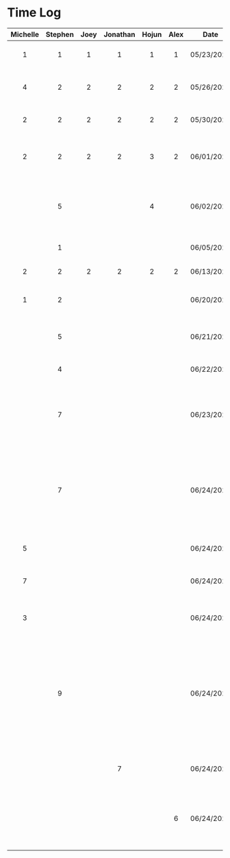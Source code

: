 # Time Log
|Michelle|Stephen|Joey |Jonathan|Hojun|Alex |Date |Task|
|:------:|:-----:|:---:|:------:|:---:|:---:|:---:|:---|
|1       |1      |1    |1       |1    |1    |05/23/2023|Meeting to discuss project ideas|
|4       |2      |2    |2       |2    |2    |05/26/2023|Worked on project proposal presentation|
|2       |2      |2    |2       |2    |2    |05/30/2023|Meeting to discuss new project ideas|
|2       |2      |2    |2       |3    |2    |06/01/2023|Worked on project proposal document and mockups|
|        |5      |     |        |4    |     |06/02/2023|Worked on mockups and finalized project proposal document|
|        |1      |     |        |     |     |06/05/2023|Created new android studio project|
|2       |2      |2    |2       |2    |2    |06/13/2023|Worked on deliverable 2|
|1       |2      |     |        |     |     |06/20/2023|Reorganized and cleaned up project files|
|        |5      |     |        |     |     |06/21/2023|Created expenses page activity UI|
|        |4      |     |        |     |     |06/22/2023|Created new expense page activity UI|
|        |7      |     |        |     |     |06/23/2023|Connected firebase, added expense page functionality, refactored code|
|        |7      |     |        |     |     |06/24/2023|Created register page, added login and register authentication functionality, changed activities to fragments for navigation|
|5        |       |     |       |     |     |06/24/2023|Created login page and home page UI|
|7        |       |     |       |     |     |06/24/2023|Created trips page functionality and UI|
|3        |       |     |       |     |     |06/24/2023|Created add new trip functionality and UI|
|        |9      |     |        |     |     |06/24/2023|Created register page, added login and register authentication functionality, changed activities to fragments for navigation, added user id functionality to expenses|
|        |       |     |7       |     |     |06/24/2023|Created profile page and profile edit page UI|
|        |       |     |        |     |6    |06/24/2023|Worked on Maps, Hamburger Navigation and refactored some code|
